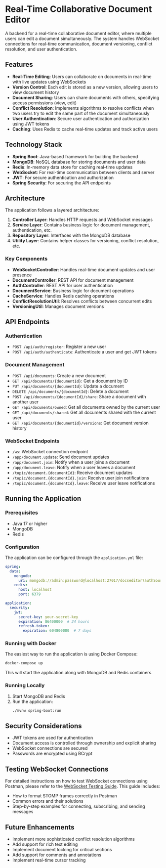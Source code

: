 # Real-Time Collaborative Document Editor

A backend for a real-time collaborative document editor, where multiple users can edit a document simultaneously. The system handles WebSocket connections for real-time communication, document versioning, conflict resolution, and user authentication.

## Features

- **Real-Time Editing**: Users can collaborate on documents in real-time with live updates using WebSockets
- **Version Control**: Each edit is stored as a new version, allowing users to view document history
- **Document Sharing**: Users can share documents with others, specifying access permissions (view, edit)
- **Conflict Resolution**: Implements algorithms to resolve conflicts when two users try to edit the same part of the document simultaneously
- **User Authentication**: Secure user authentication and authorization using JWT tokens
- **Caching**: Uses Redis to cache real-time updates and track active users

## Technology Stack

- **Spring Boot**: Java-based framework for building the backend
- **MongoDB**: NoSQL database for storing documents and user data
- **Redis**: In-memory data store for caching real-time updates
- **WebSocket**: For real-time communication between clients and server
- **JWT**: For secure authentication and authorization
- **Spring Security**: For securing the API endpoints

## Architecture

The application follows a layered architecture:

1. **Controller Layer**: Handles HTTP requests and WebSocket messages
2. **Service Layer**: Contains business logic for document management, authentication, etc.
3. **Repository Layer**: Interfaces with the MongoDB database
4. **Utility Layer**: Contains helper classes for versioning, conflict resolution, etc.

### Key Components

- **WebSocketController**: Handles real-time document updates and user presence
- **DocumentController**: REST API for document management
- **AuthController**: REST API for user authentication
- **DocumentService**: Business logic for document operations
- **CacheService**: Handles Redis caching operations
- **ConflictResolutionUtil**: Resolves conflicts between concurrent edits
- **VersioningUtil**: Manages document versions

## API Endpoints

### Authentication

- `POST /api/auth/register`: Register a new user
- `POST /api/auth/authenticate`: Authenticate a user and get JWT tokens

### Document Management

- `POST /api/documents`: Create a new document
- `GET /api/documents/{documentId}`: Get a document by ID
- `PUT /api/documents/{documentId}`: Update a document
- `DELETE /api/documents/{documentId}`: Delete a document
- `POST /api/documents/{documentId}/share`: Share a document with another user
- `GET /api/documents/owned`: Get all documents owned by the current user
- `GET /api/documents/shared`: Get all documents shared with the current user
- `GET /api/documents/{documentId}/versions`: Get document version history

### WebSocket Endpoints

- `/ws`: WebSocket connection endpoint
- `/app/document.update`: Send document updates
- `/app/document.join`: Notify when a user joins a document
- `/app/document.leave`: Notify when a user leaves a document
- `/topic/document.{documentId}`: Receive document updates
- `/topic/document.{documentId}.join`: Receive user join notifications
- `/topic/document.{documentId}.leave`: Receive user leave notifications

## Running the Application

### Prerequisites

- Java 17 or higher
- MongoDB
- Redis

### Configuration

The application can be configured through the `application.yml` file:

```yaml
spring:
  data:
    mongodb:
      uri: mongodb://admin:password@localhost:27017/docseditor?authSource=admin
    redis:
      host: localhost
      port: 6379

application:
  security:
    jwt:
      secret-key: your-secret-key
      expiration: 86400000  # 24 hours
      refresh-token:
        expiration: 604800000  # 7 days
```

### Running with Docker

The easiest way to run the application is using Docker Compose:

```bash
docker-compose up
```

This will start the application along with MongoDB and Redis containers.

### Running Locally

1. Start MongoDB and Redis
2. Run the application:
   ```bash
   ./mvnw spring-boot:run
   ```

## Security Considerations

- JWT tokens are used for authentication
- Document access is controlled through ownership and explicit sharing
- WebSocket connections are secured
- Passwords are encrypted using BCrypt

## Testing WebSocket Connections

For detailed instructions on how to test WebSocket connections using Postman, please refer to the [WebSocket Testing Guide](README-WEBSOCKET-TESTING.md). This guide includes:

- How to format STOMP frames correctly in Postman
- Common errors and their solutions
- Step-by-step examples for connecting, subscribing, and sending messages

## Future Enhancements

- Implement more sophisticated conflict resolution algorithms
- Add support for rich text editing
- Implement document locking for critical sections
- Add support for comments and annotations
- Implement real-time cursor tracking
